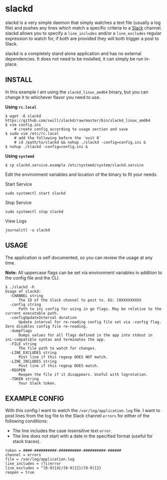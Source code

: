 slackd
======

slackd is a very simple daemon that simply watches a text file (usually a log file) and pushes any lines which match a specific criteria to a [Slack](https://slack.com/) channel.  slackd allows you to specify a `line_includes` and/or a `line_excludes` regular expression to watch for, if both are provided they will both trigger a post to Slack.

slackd is a completely stand alone application and has no external dependencies.  It does not need to be installed, it can simply be run in-place.


INSTALL
-------
In this example I am using the `slackd_linux_amd64` binary, but you can change it to whichever flavor you need to use.

**Using `rc.local`**
```
$ wget -O slackd https://github.com/swill/slackd/raw/master/bin/slackd_linux_amd64
$ vim config.ini
    # create config according to usage section and save
$ sudo vim /etc/rc.local
	# add the following before the `exit 0`
	# cd /path/to/slackd && nohup ./slackd -config=config.ini &
$ nohup ./slackd -config=config.ini &
```

**Using `systemd`**
```
$ cp slackd.service.example /etc/systemd/system/slackd.service
```

Edit the environment variables and location of the binary to fit your needs.

Start Service
```
sudo systemctl start slackd
```

Stop Service
```
sudo systemctl stop slackd
```

View Logs
```
journalctl -u slackd
```

USAGE
-----
The application is self documented, so you can review the usage at any time.

**Note:** All uppercase flags can be set via environment variables in addition to the config file and the CLI.

```
$ ./slackd -h
Usage of slackd:
  -CHANNEL string
      The ID of the Slack channel to post to. EG: C0XXXXXXXXX
  -config string
      Path to ini config for using in go flags. May be relative to the current executable path.
  -configUpdateInterval duration
      Update interval for re-reading config file set via -config flag. Zero disables config file re-reading.
  -dumpflags
      Dumps values for all flags defined in the app into stdout in ini-compatible syntax and terminates the app.
  -FILE string
      The file path to watch for changes.
  -LINE_EXCLUDES string
      Post line if this regexp DOES NOT match.
  -LINE_INCLUDES string
      Post line if this regexp DOES match.
  -REOPEN
      Reopen the file if it disappears. Useful with logrotation.
  -TOKEN string
      Your Slack token.
```


EXAMPLE CONFIG
--------------

With this config I want to watch the `/var/log/application.log` file.  I want to post lines from the log file to the Slack channel `errors` for either of the following conditions:

- The line includes the case insensitive text `error`.
- The line does not start with a date in the specified format (useful for stack traces).

```
token = ####-##########-##########-##########-######
channel = errors
file = /var/log/application.log
line_includes = (?i)error
line_excludes = ^[0-9]{4}/[0-9]{2}/[0-9]{2}
reopen = true
```
